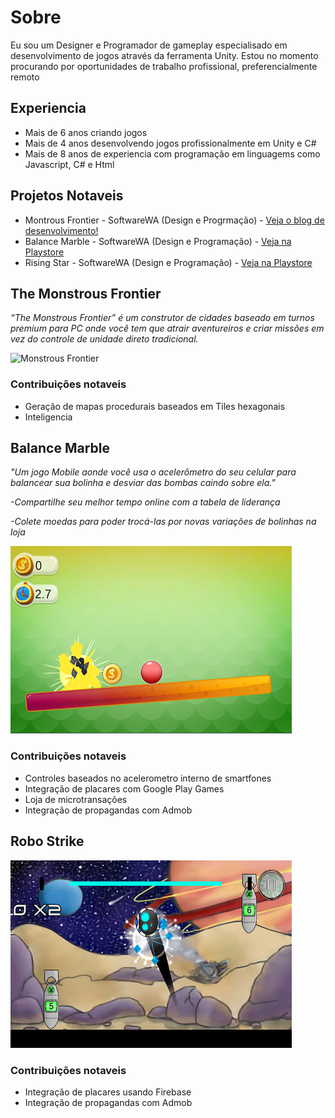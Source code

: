 # Sobre

Eu sou um Designer e  Programador de gameplay especialisado em desenvolvimento de jogos através da ferramenta Unity.
Estou no momento procurando por oportunidades de trabalho profissional, preferencialmente remoto

## Experiencia

- Mais de 6 anos criando jogos
- Mais de 4 anos desenvolvendo jogos profissionalmente em Unity e C#
- Mais de 8 anos de experiencia com programação em linguagems como Javascript, C# e Html

## Projetos Notaveis

- Montrous Frontier - SoftwareWA (Design e Progrmação) - [Veja o blog de desenvolvimento!](https://softwarewa.com/blog/3/)
- Balance Marble - SoftwareWA (Design e Programação) - [Veja na Playstore](https://play.google.com/store/apps/details?id=com.SoftwareWA.Game3/)
- Rising Star - SoftwareWA (Design e Programação) - [Veja na Playstore](https://play.google.com/store/apps/details?id=com.SoftwareWaLtda.RisingStar2/)

## The Monstrous Frontier

_“The Monstrous Frontier” é um construtor de cidades baseado em turnos premium para PC onde você tem que atrair aventureiros e criar missões em vez do controle de unidade direto tradicional._

![Monstrous Frontier](/images/MFGif.gif)

### Contribuições notaveis

- Geração de mapas procedurais baseados em Tiles hexagonais
- Inteligencia 

## Balance Marble 

_"Um jogo Mobile aonde você usa o acelerômetro do seu celular para balancear sua bolinha e desviar das bombas caindo sobre ela."_

 _-Compartilhe seu melhor tempo online com a tabela de liderança_
 
 _-Colete moedas para poder trocá-las por novas variações de bolinhas na loja_

![Balance Marble](/images/Balance.png)

### Contribuições notaveis
- Controles baseados no acelerometro interno de smartfones
- Integração de placares com Google Play Games
- Loja de microtransações
- Integração de propagandas com Admob

## Robo Strike

![Robo Strike](/images/Robo.png)

### Contribuições notaveis
- Integração de placares usando Firebase
- Integração de propagandas com Admob
